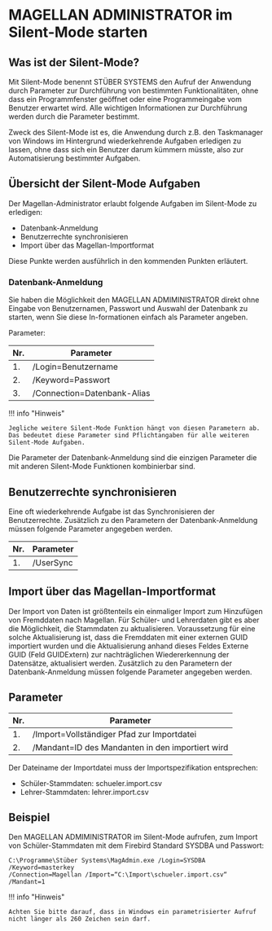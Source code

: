 
# MAGELLAN ADMINISTRATOR im Silent-Mode starten


## Was ist der Silent-Mode?

Mit Silent-Mode benennt STÜBER SYSTEMS den Aufruf der Anwendung durch Parameter zur Durchführung von bestimmten Funktionalitäten, ohne dass ein Programmfenster geöffnet oder eine Programmeingabe vom Benutzer erwartet wird. Alle wichtigen Informationen zur Durchführung werden durch die Parameter bestimmt.

Zweck des Silent-Mode ist es, die Anwendung durch z.B. den Taskmanager von Windows im Hintergrund wiederkehrende Aufgaben erledigen zu lassen, ohne dass sich ein Benutzer darum kümmern müsste, also zur Automatisierung bestimmter Aufgaben. 

## Übersicht der Silent-Mode Aufgaben

Der Magellan-Administrator erlaubt folgende Aufgaben im Silent-Mode zu erledigen:

*	Datenbank-Anmeldung
*	Benutzerrechte synchronisieren 
*	Import über das Magellan-Importformat

Diese Punkte werden ausführlich in den kommenden Punkten erläutert.

### Datenbank-Anmeldung

Sie haben die Möglichkeit den MAGELLAN ADMIMINISTRATOR direkt ohne Eingabe von Benutzernamen, Passwort und Auswahl der Datenbank zu starten, wenn Sie diese In-formationen einfach als Parameter angeben.

Parameter:

Nr.|Parameter
---|---
1.|/Login=Benutzername
2.|/Keyword=Passwort
3.|/Connection=Datenbank-Alias


!!! info "Hinweis"

    Jegliche weitere Silent-Mode Funktion hängt von diesen Parametern ab. Das bedeutet diese Parameter sind Pflichtangaben für alle weiteren Silent-Mode Aufgaben.
Die Parameter der Datenbank-Anmeldung sind die einzigen Parameter die mit anderen Silent-Mode Funktionen kombinierbar sind.
 
## Benutzerrechte synchronisieren

Eine oft wiederkehrende Aufgabe ist das Synchronisieren der Benutzerrechte. Zusätzlich zu den Parametern der Datenbank-Anmeldung müssen folgende Parameter angegeben werden.

Nr.|Parameter
---|---
1.|/UserSync

## Import über das Magellan-Importformat

Der Import von Daten ist größtenteils ein einmaliger Import zum Hinzufügen von Fremddaten nach Magellan. Für Schüler- und Lehrerdaten gibt es aber die Möglichkeit, die Stammdaten zu aktualisieren.
Voraussetzung für eine solche Aktualisierung ist, dass die Fremddaten mit einer externen GUID importiert wurden und die Aktualisierung anhand dieses Feldes Externe GUID (Feld GUIDExtern) zur nachträglichen Wiedererkennung der Datensätze, aktualisiert werden. Zusätzlich zu den Parametern der Datenbank-Anmeldung müssen folgende Parameter angegeben werden.

## Parameter

Nr.|Parameter
---|---
1.|/Import=Vollständiger Pfad zur Importdatei
2.|/Mandant=ID des Mandanten in den importiert wird

Der Dateiname der Importdatei muss der Importspezifikation entsprechen:
* Schüler-Stammdaten: schueler.import.csv
* Lehrer-Stammdaten: lehrer.import.csv

## Beispiel

Den MAGELLAN ADMIMINISTRATOR  im Silent-Mode aufrufen, zum Import von Schüler-Stammdaten mit dem Firebird Standard SYSDBA und Passwort:


```
C:\Programme\Stüber Systems\MagAdmin.exe /Login=SYSDBA 
/Keyword=masterkey 
/Connection=Magellan /Import=“C:\Import\schueler.import.csv“ /Mandant=1
```

!!! info "Hinweis"

    Achten Sie bitte darauf, dass in Windows ein parametrisierter Aufruf nicht länger als 260 Zeichen sein darf.

